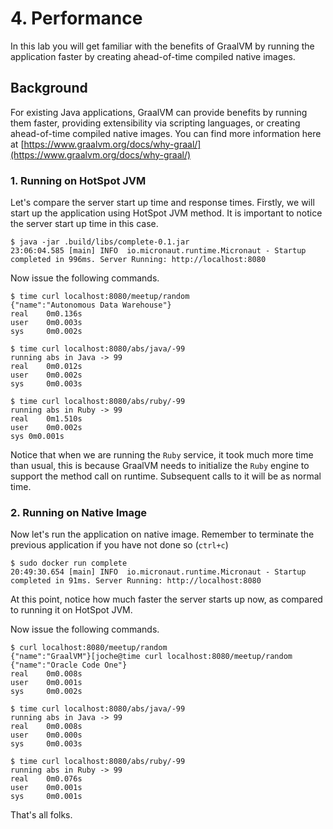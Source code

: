 # 4. Performance

In this lab you will get familiar with the benefits of GraalVM by running the application faster by creating ahead-of-time compiled native images.

## Background

For existing Java applications, GraalVM can provide benefits by running them faster, providing extensibility via scripting languages, or creating ahead-of-time compiled native images. You can find more information here at [https://www.graalvm.org/docs/why-graal/](https://www.graalvm.org/docs/why-graal/)

### 1. Running on HotSpot JVM

Let's compare the server start up time and response times. Firstly, we will start up the application using HotSpot JVM method. It is important to notice the server start up time in this case.

```
$ java -jar .build/libs/complete-0.1.jar
23:06:04.585 [main] INFO  io.micronaut.runtime.Micronaut - Startup completed in 996ms. Server Running: http://localhost:8080
```
Now issue the following commands.
```
$ time curl localhost:8080/meetup/random
{"name":"Autonomous Data Warehouse"}
real	0m0.136s
user	0m0.003s
sys	    0m0.002s

$ time curl localhost:8080/abs/java/-99
running abs in Java -> 99
real	0m0.012s
user	0m0.002s
sys	    0m0.003s

$ time curl localhost:8080/abs/ruby/-99
running abs in Ruby -> 99
real	0m1.510s
user	0m0.002s
sys	0m0.001s
```

Notice that when we are running the ```Ruby``` service, it took much more time than usual, this is because GraalVM needs to initialize the ```Ruby``` engine to support the method call on runtime. Subsequent calls to it will be as normal time.

### 2. Running on Native Image

Now let's run the application on native image. Remember to terminate the previous application if you have not done so (```ctrl+c```)

```
$ sudo docker run complete 
20:49:30.654 [main] INFO  io.micronaut.runtime.Micronaut - Startup completed in 91ms. Server Running: http://localhost:8080
```
At this point, notice how much faster the server starts up now, as compared to running it on HotSpot JVM.

Now issue the following commands.

```
$ curl localhost:8080/meetup/random
{"name":"GraalVM"}[joche@time curl localhost:8080/meetup/random
{"name":"Oracle Code One"}
real	0m0.008s
user	0m0.001s
sys	    0m0.002s

$ time curl localhost:8080/abs/java/-99
running abs in Java -> 99
real	0m0.008s
user	0m0.000s
sys	    0m0.003s

$ time curl localhost:8080/abs/ruby/-99
running abs in Ruby -> 99
real	0m0.076s
user	0m0.001s
sys	    0m0.001s
```
That's all folks.


